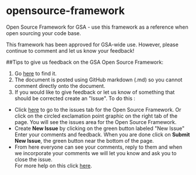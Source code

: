 # opensource-framework
Open Source Framework for GSA - use this framework as a reference when open sourcing your code base.

This framework has been approved for GSA-wide use. However, please continue to comment and let us know your feedback!

##Tips to give us feedback on the GSA Open Source Framework: <br>
1. Go [here](https://github.com/GSA/opensource-framework/blob/master/Framework.md) to find it. <br>
2. The document is posted using GitHub markdown (.md) so you cannot comment directly onto the document. <br>
3. If you would like to give feedback or let us know of something that should be corrected create an "Issue". To do this : <br>

* Click [here](https://github.com/GSA/opensource-framework/issues) to go to the issues tab for the Open Source Framework. Or click on the circled exclamation point graphic on the right tab of the page. You will see the issues area for the Open Source Framework. <br>
* Create **New Issue** by clicking on the green button labeled "New Issue" <br>
Enter your comments and feedback. When you are done click on **Submit New Issue**, the green button near the bottom of the page. <br>
* From here everyone can see your comments, reply to them and when we incorporate your comments we will let you know and ask you to close the issue.<br>
For more help on this click [here](https://help.github.com/articles/creating-an-issue/).
